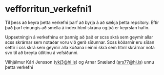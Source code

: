 # vefforritun_verkefni1
Til þess að keyra þetta verkefni þarf að byrja á að sækja þetta repsitory. Eftir það þarf einungis að smella á index.html skrána og þá er keyrslan hafin.

Uppsetningin á verkefninu er þannig að það er scss skrá sem geymir allar scss skrárnar sem notaðar voru við gerð síðunnar.
Scss kóðarnir eru síðan settir í css skrá sem geymir alla kóðana í einni skrá sem html skrárnar nota svo til að breyta útlitinu á vefsíðunni.

Vilhjálmur Kári Jensson (vkj3@hi.is) og Arnar Snæland (ars77@hi.is) unnu þetta verkefni
